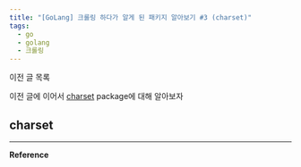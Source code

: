 ```yaml
---
title: "[GoLang] 크롤링 하다가 알게 된 패키지 알아보기 #3 (charset)"
tags:
  - go
  - golang
  - 크롤링
---
```


이전 글 목록

이전 글에 이어서 [charset](https://pkg.go.dev/golang.org/x/net/html/charset?tab=doc) package에 대해 알아보자

## charset

---

**Reference**
